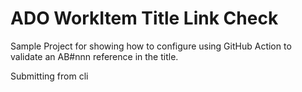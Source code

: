# ADO WorkItem Title Link Check

Sample Project for showing how to configure using GitHub Action to validate an AB#nnn reference in the title.

Submitting from cli
